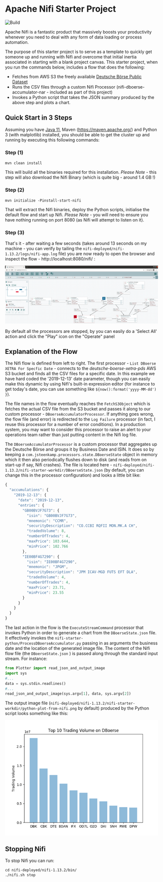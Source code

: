 # Apache Nifi Starter Project

![Build](https://github.com/DevWorxCo/nifi-starter/workflows/Build/badge.svg)

Apache Nifi is a fantastic product that massively boosts your productivity whenever you need to deal with any form of data loading or process automation.  

The purpose of this starter project is to serve as a template to quickly get someone up and running with Nifi and overcome that initial inertia associated in starting with a blank project canvas. This starter project, when you run the commands below, includes a flow that does the following:

* Fetches from AWS S3 the freely available [Deutsche Börse Public Dataset](https://github.com/Deutsche-Boerse/dbg-pds)
* Runs the CSV files through a custom Nifi Processor (nifi-dboerse-accumulator-nar - included as part of this project)
* Invokes a Python script that takes the JSON summary produced by the above step and plots a chart.

## Quick Start in 3 Steps

Assuming you have [Java 11](https://adoptopenjdk.net/), Maven (https://maven.apache.org/) and Python 3 (with matplotlib) installed, you should be able to get the cluster up and running by executing this following commands:

### Step (1)

```
mvn clean install
```

This will build all the binaries required for this installation. *Please Note* - this step will also download the Nifi Binary (which is quite big - around 1.4 GB !)

### Step (2)

```
mvn initialize -Pinstall-start-nifi
```

That will extract the Nifi binaries, deploy the Python scripts, initialise the default flow and start up Nifi. *Please Note* - you will need to ensure you have nothing running on port 8080 (as Nifi will attempt to listen on it).


### Step (3)

That's it - after waiting a few seconds (takes around 13 seconds on my machine - you can verify by tailing the `nifi-deployed/nifi-1.13.2/logs/nifi-app.log` file) you are now ready to open the browser and inspect the flow - http://localhost:8080/nifi/ :

 
![Alt text](Nifi-Flow-Screenshot.png?raw=true "Nifi Flow Screenshot")

By default all the processors are stopped, by you can easily do a 'Select All' action and click the "Play" icon on the "Operate" panel 


## Explanation of the Flow 

The Nifi flow is defined from left to right. The first processor - `List DBoerse XETRA For Specfic Date` - connects to the _deutsche-boerse-xetra-pds_ AWS S3 bucket and finds all the CSV files for a specific date. In this example we have hard coded the '2019-12-13' date parameter, though you can easily make this dynamic by using Nifi's built-in expression editor (for instance to get today's date, you can use something like `${now():format('yyyy-MM-dd') }`).

The file names in the flow eventually reaches the `FetchS3Object` which is fetches the actual CSV file from the S3 bucket and passes it along to our custom processor - `DBoerseAccumulatorProcessor`. If anything goes wrong, the flow file (and error) is redirected to the `Log Failure` processor (in fact, I reuse this processor for a number of error conditions). In a production system, you may want to consider this processor to raise an alert to your operations team rather than just putting content in the Nifi log file.

The `DBoerseAccumulatorProcessor` is a custom processor that aggregates up the Deutsche Börse and groups it by Business Date and ISIN. It does so by keeping a `com.jsteenkamp.processors.state.DBoerseState` object in memory which it then also periodically flushes down to disk (and reads from on start-up if say, Nifi crashes). The file is located here - `nifi-deployed/nifi-1.13.2/nifi-starter-workdir/DBoerseState.json` (by default, you can change this in the processor configuration) and looks a little bit like:

```javascript
{
  "accumulations": {
    "2019-12-13": {
      "date": "2019-12-13",
      "entries": {
        "GB00BVJF7G73": {
          "isin": "GB00BVJF7G73",
          "mnemonic": "CCMR",
          "securityDescription": "CO.CCBI RQFII MON.MK.A CH",
          "tradedVolume": 8,
          "numberOfTrades": 4,
          "maxPrice": 103.644,
          "minPrice": 102.766
        },
        "IE00BF4G7290": {
          "isin": "IE00BF4G7290",
          "mnemonic": "JPGM",
          "securityDescription": "JPM ICAV-MGD FUTS EFT DLA",
          "tradedVolume": 4,
          "numberOfTrades": 4,
          "maxPrice": 23.71,
          "minPrice": 23.55
        }
      }
    }
  }
}
```

The last action in the flow is the `ExecuteStreamCommand` processor that invokes Python in order to generate a chart from the `DBoerseState.json` file. It effectively invokes the  `nifi-starter-python/ProcessDBoerseAccumulator.py` passing in as arguments the business date and the location of the generated image file. The content of the Nifi flow file (the `DBoerseState.json` ) is passed along through the standard input stream. For instance:

```python
from Plotter import read_json_and_output_image
import sys
#...
data = sys.stdin.readlines()
#...
read_json_and_output_image(sys.argv[1], data, sys.argv[2])
```
  
The output image file (`nifi-deployed/nifi-1.13.2/nifi-starter-workdir/python-plot-from-nifi.png` by default) produced by the Python script looks something like this:

![Alt text](python-plot-from-nifi.png?raw=true "Output Plot From Python")
 
  
## Stopping Nifi

To stop Nifi you can run:
 
```
cd nifi-deployed/nifi-1.13.2/bin/
./nifi.sh stop
```




